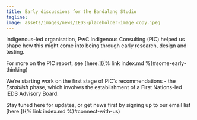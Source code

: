```yaml
---
title: Early discussions for the Bandalang Studio 
tagline: 
image: assets/images/news/IEDS-placeholder-image copy.jpeg
---
```


Indigenous-led organisation, PwC Indigenous Consulting (PIC) helped us shape how this might come into being through early research, design and testing. 

For more on the PIC report, see [here.]({% link index.md %}#some-early-thinking)

We’re starting work on the first stage of PIC’s recommendations - the _Establish_ phase, which involves the establishment of a First Nations-led IEDS Advisory Board. 

Stay tuned here for updates, or get news first by signing up to our email list [here.]({% link index.md %}#connect-with-us)